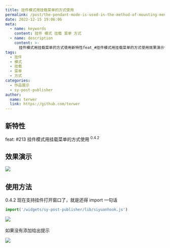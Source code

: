 ```yaml
---
title: 挂件模式用挂载菜单的方式使用
permalink: /post/the-pendant-mode-is-used-in-the-method-of-mounting-menu-169wrw.html
date: 2022-12-15 19:06:06
meta:
  - name: keywords
    content: 挂件 模式 挂载 菜单 方式
  - name: description
    content: >-
      挂件模式用挂载菜单的方式使用新特性feat_#挂件模式用挂载菜单的方式使用效果演示​​使用方法现在支持挂件打开窗口了就是还得import一句话import(widgetssypostpublisherlibsiyuanhookjs)​​如果没有添加给出提示​​‍
tags:
  - 挂件
  - 模式
  - 挂载
  - 菜单
  - 方式
categories:
  - 作品展示
  - sy-post-publisher
author:
  name: terwer
  link: https://github.com/terwer
---
```




## 新特性

feat: #213 挂件模式用挂载菜单的方式使用 <sup>0.4.2</sup>

## 效果演示

​![](https://img1.terwer.space/api/public/202212151815837.gif)​

## 使用方法

0.4.2 现在支持挂件打开窗口了，就是还得 import 一句话

```js
import('/widgets/sy-post-publisher/lib/siyuanhook.js')
```

​![](https://img1.terwer.space/api/public/202212151429339.png)​

如果没有添加给出提示

​![](https://img1.terwer.space/api/public/202212151435244.png)​

‍
